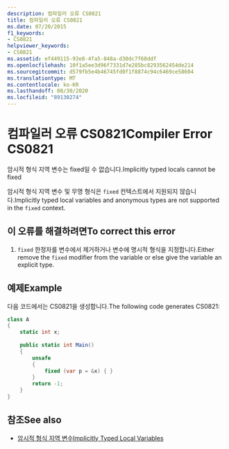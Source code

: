 ```yaml
---
description: 컴파일러 오류 CS0821
title: 컴파일러 오류 CS0821
ms.date: 07/20/2015
f1_keywords:
- CS0821
helpviewer_keywords:
- CS0821
ms.assetid: ef449115-93e8-4fa5-848a-d30dc7f68ddf
ms.openlocfilehash: 10f1a5ee3d96f7331d7e285bc8293562454de214
ms.sourcegitcommit: d579fb5e4b46745fd0f1f8874c94c6469ce58604
ms.translationtype: MT
ms.contentlocale: ko-KR
ms.lasthandoff: 08/30/2020
ms.locfileid: "89130274"
---
```

# <a name="compiler-error-cs0821"></a><span data-ttu-id="76e41-103">컴파일러 오류 CS0821</span><span class="sxs-lookup"><span data-stu-id="76e41-103">Compiler Error CS0821</span></span>
<span data-ttu-id="76e41-104">암시적 형식 지역 변수는 fixed일 수 없습니다.</span><span class="sxs-lookup"><span data-stu-id="76e41-104">Implicitly typed locals cannot be fixed</span></span>  
  
 <span data-ttu-id="76e41-105">암시적 형식 지역 변수 및 무명 형식은 `fixed` 컨텍스트에서 지원되지 않습니다.</span><span class="sxs-lookup"><span data-stu-id="76e41-105">Implicitly typed local variables and anonymous types are not supported in the `fixed` context.</span></span>  
  
## <a name="to-correct-this-error"></a><span data-ttu-id="76e41-106">이 오류를 해결하려면</span><span class="sxs-lookup"><span data-stu-id="76e41-106">To correct this error</span></span>  
  
1. <span data-ttu-id="76e41-107">`fixed` 한정자를 변수에서 제거하거나 변수에 명시적 형식을 지정합니다.</span><span class="sxs-lookup"><span data-stu-id="76e41-107">Either remove the `fixed` modifier from the variable or else give the variable an explicit type.</span></span>  
  
## <a name="example"></a><span data-ttu-id="76e41-108">예제</span><span class="sxs-lookup"><span data-stu-id="76e41-108">Example</span></span>  
 <span data-ttu-id="76e41-109">다음 코드에서는 CS0821을 생성합니다.</span><span class="sxs-lookup"><span data-stu-id="76e41-109">The following code generates CS0821:</span></span>  
  
```csharp  
class A  
{  
    static int x;  
  
    public static int Main()  
    {  
        unsafe  
        {  
            fixed (var p = &x) { }  
        }  
        return -1;  
    }  
}  
```  
  
## <a name="see-also"></a><span data-ttu-id="76e41-110">참조</span><span class="sxs-lookup"><span data-stu-id="76e41-110">See also</span></span>

- [<span data-ttu-id="76e41-111">암시적 형식 지역 변수</span><span class="sxs-lookup"><span data-stu-id="76e41-111">Implicitly Typed Local Variables</span></span>](../programming-guide/classes-and-structs/implicitly-typed-local-variables.md)
